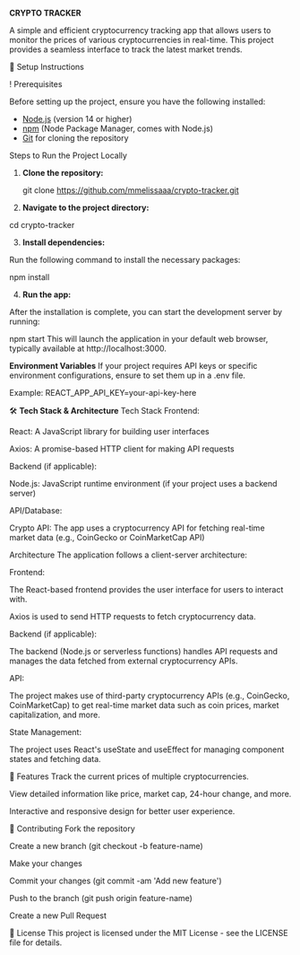 **CRYPTO TRACKER**

A simple and efficient cryptocurrency tracking app that allows users to monitor the prices of various cryptocurrencies in real-time. This project provides a seamless interface to track the latest market trends.

🚀 Setup Instructions

! Prerequisites

Before setting up the project, ensure you have the following installed:

- [Node.js](https://nodejs.org/) (version 14 or higher)
- [npm](https://www.npmjs.com/) (Node Package Manager, comes with Node.js)
- [Git](https://git-scm.com/) for cloning the repository

Steps to Run the Project Locally

1. **Clone the repository:**

   git clone https://github.com/mmelissaaa/crypto-tracker.git
   
2. **Navigate to the project directory:**

cd crypto-tracker

3. **Install dependencies:**

Run the following command to install the necessary packages:

npm install

4. **Run the app:**

After the installation is complete, you can start the development server by running:

npm start
This will launch the application in your default web browser, typically available at http://localhost:3000.

**Environment Variables**
If your project requires API keys or specific environment configurations, ensure to set them up in a .env file.

Example:
REACT_APP_API_KEY=your-api-key-here

🛠 **Tech Stack & Architecture**
Tech Stack
Frontend:

React: A JavaScript library for building user interfaces

Axios: A promise-based HTTP client for making API requests

Backend (if applicable):

Node.js: JavaScript runtime environment (if your project uses a backend server)

API/Database:

Crypto API: The app uses a cryptocurrency API for fetching real-time market data (e.g., CoinGecko or CoinMarketCap API)

Architecture
The application follows a client-server architecture:

Frontend:

The React-based frontend provides the user interface for users to interact with.

Axios is used to send HTTP requests to fetch cryptocurrency data.

Backend (if applicable):

The backend (Node.js or serverless functions) handles API requests and manages the data fetched from external cryptocurrency APIs.

API:

The project makes use of third-party cryptocurrency APIs (e.g., CoinGecko, CoinMarketCap) to get real-time market data such as coin prices, market capitalization, and more.

State Management:

The project uses React's useState and useEffect for managing component states and fetching data.

📱 Features
Track the current prices of multiple cryptocurrencies.

View detailed information like price, market cap, 24-hour change, and more.

Interactive and responsive design for better user experience.

🤝 Contributing
Fork the repository

Create a new branch (git checkout -b feature-name)

Make your changes

Commit your changes (git commit -am 'Add new feature')

Push to the branch (git push origin feature-name)

Create a new Pull Request

📄 License
This project is licensed under the MIT License - see the LICENSE file for details.




